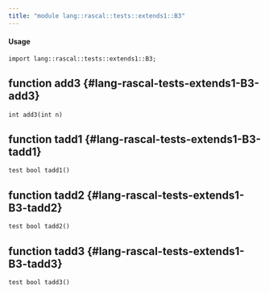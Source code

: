 ```yaml
---
title: "module lang::rascal::tests::extends1::B3"
---
```


#### Usage

`import lang::rascal::tests::extends1::B3;`


## function add3 {#lang-rascal-tests-extends1-B3-add3}

```rascal
int add3(int n)

```

## function tadd1 {#lang-rascal-tests-extends1-B3-tadd1}

```rascal
test bool tadd1()

```

## function tadd2 {#lang-rascal-tests-extends1-B3-tadd2}

```rascal
test bool tadd2()

```

## function tadd3 {#lang-rascal-tests-extends1-B3-tadd3}

```rascal
test bool tadd3()

```

